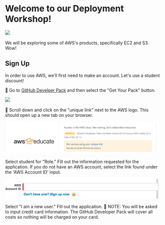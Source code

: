 # Welcome to our Deployment Workshop!

![](http://i.giphy.com/AbYxDs20DECQw.gif)

We will be exploring some of AWS's products, specifically EC2 and S3. Wow! 

## Sign Up
In order to use AWS, we'll first need to make an account. Let's use a student discount!

:rocket: Go to [GitHub Develper Pack](https://education.github.com/pack) and then select the "Get Your Pack" button.

![](http://i.makeagif.com/media/5-21-2015/51U0Qm.gif)

:rocket: Scroll down and click on the "unique link" next to the AWS logo. This should open up a new tab on your browser.

![](img/AWS-unique-link.png)

Select student for "Role." Fill out the information requested for the application. If you do not have an AWS account, select the link found under the 'AWS Account ID' input.

![](img/AWS-account-link.png)

Select "I am a new user." Fill out the application.
:rotating_light: NOTE: You will be asked to input credit card information. The GitHub Developer Pack will cover all costs so nothing will be charged on your card.



